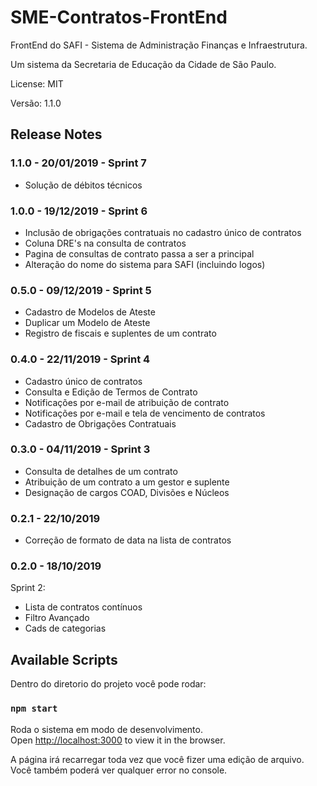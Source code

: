 # SME-Contratos-FrontEnd

FrontEnd do SAFI - Sistema de Administração Finanças e Infraestrutura. 

Um sistema da Secretaria de Educação da Cidade de São Paulo.

License: MIT

Versão: 1.1.0

## Release Notes ##

### 1.1.0 - 20/01/2019 - Sprint 7
* Solução de débitos técnicos

### 1.0.0 - 19/12/2019 - Sprint 6
* Inclusão de obrigações contratuais no cadastro único de contratos
* Coluna DRE's na consulta de contratos
* Pagina de consultas de contrato passa a ser a principal
* Alteração do nome do sistema para SAFI (incluindo logos)

### 0.5.0 - 09/12/2019 - Sprint 5
* Cadastro de Modelos de Ateste
* Duplicar um Modelo de Ateste
* Registro de fiscais e suplentes de um contrato

### 0.4.0 - 22/11/2019 - Sprint 4
* Cadastro único de contratos
* Consulta e Edição de Termos de Contrato
* Notificações por e-mail de atribuição de contrato
* Notificações por e-mail e tela de vencimento de contratos
* Cadastro de Obrigações Contratuais

### 0.3.0 - 04/11/2019 - Sprint 3
* Consulta de detalhes de um contrato
* Atribuição de um contrato a um gestor e suplente
* Designação de cargos COAD, Divisões e Núcleos

### 0.2.1 - 22/10/2019 ###
* Correção de formato de data na lista de contratos 


### 0.2.0 - 18/10/2019 ###
Sprint 2: 
* Lista de contratos contínuos
* Filtro Avançado
* Cads de categorias



## Available Scripts

Dentro do diretorio do projeto você pode rodar:

### `npm start`

Roda o sistema em modo de desenvolvimento.<br>
Open [http://localhost:3000](http://localhost:3000) to view it in the browser.

A página irá recarregar toda vez que você fizer uma edição de arquivo.<br>
Você também poderá ver qualquer error no console.

